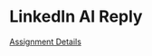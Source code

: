 # LinkedIn AI Reply

[Assignment Details](https://gorv.notion.site/Take-home-Coding-Assignment-React-Developer-ChatGPT-Writer-92a0629e526e42439b6e750e06b4ba55)
